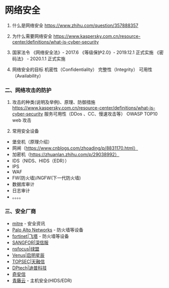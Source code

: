 # 网络安全

1. 什么是网络安全
    https://www.zhihu.com/question/357888357

2. 为什么需要网络安全
    https://www.kaspersky.com.cn/resource-center/definitions/what-is-cyber-security

3. 国家法令
    《网络安全法》- 2017.6
    《等级保护2.0》- 2019.12.1 正式实施
     《密码法》 - 2020.1.1 正式实施

4. 网络安全的目标
   机密性（Confidentiality）
   完整性（Integrity）
   可用性（Availability）


### 二、网络攻击的防护

1. 攻击的种类(说明及举例)、原理、防御措施 https://www.kaspersky.com.cn/resource-center/definitions/what-is-cyber-security
服务可用性（DDos 、CC、慢速攻击等） 
OWASP TOP10 web 攻击

2. 常用安全设备

 - 堡垒机（原理介绍）
 - 网闸（https://www.cnblogs.com/zhoading/p/8831170.html）
 - 加密机（https://zhuanlan.zhihu.com/p/29038992）
 - IDS（NIDS、HIDS（EDR））
 - IPS
 - WAF
 - FW(防火墙)/NGFW(下一代防火墙)
 - 数据库审计
 - 日志审计
 - 。。。。

### 三、安全厂商

 - [mitre](network_security/mitre/README.md) - 安全资讯
 - [Palo Alto Networks](https://www.paloaltonetworks.com/) - 防火墙等设备
 - [fortinet|飞塔](https://www.fortinet.com/) - 防火墙等设备
 - [SANGFOR|深信服](https://www.sangfor.com.cn)
 - [nsfocus|绿盟](https://www.nsfocus.com.cn/)
 - [Venus|启明星辰](https://www.venustech.com.cn/)
 - [TOPSEC|天融信](http://www.topsec.com.cn/)
 - [DPtech|迪普科技](http://www.dptech.com/)
 - [奇安信](https://www.qianxin.com/)
 - [青藤云](https://www.qingteng.cn/) - 主机安全(HIDS/EDR)